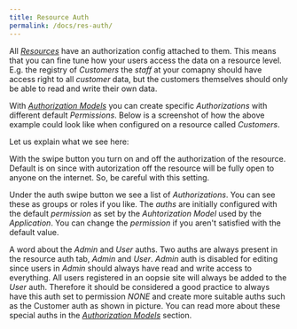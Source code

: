 ```yaml
---
title: Resource Auth
permalink: /docs/res-auth/
---
```


All *[Resources](/docs/resources)* have an authorization config attached to them. This means that you can fine tune how your users access the data on a resource level. E.g. the registry of *Customers* the *staff* at your comapny should have access right to all  *customer* data, but the customers themselves should only be able to read and write their own data.

With *[Authorization Models](/docs/what-is-auth)* you can create specific *Authorizations* with different default *Permissions*. Below is a screenshot of how the above example could look like when configured on a resource called *Customers*.

Let us explain what we see here:

With the swipe button you turn on and off the authorization of the resource. Default is on since with autorization off the resource will be fully open to anyone on the internet. So, be careful with this setting.

Under the auth swipe button we see a list of *Authorizations*. You can see these as groups or roles if you like. The *auths* are initially configured with the default *permission* as set by the *Auhtorization Model* used by the *Application*. You can change the *permission* if you aren't satisfied with the default value.

A word about the *Admin* and *User* auths. Two auths are always present in the resource auth tab, *Admin* and *User*. *Admin* auth is disabled for editing since users in *Admin* should always have read and write access to everything. All users registered in an oopsie site will always be added to the *User* auth. Therefore it should be considered a good practice to always have this auth set to permission *NONE* and create more suitable auths such as the Customer auth as shown in picture. You can read more about these special auths in the *[Authorization Models](/docs/what-is-auth)* section.